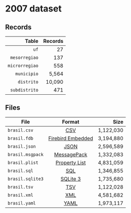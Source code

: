 # 2007 dataset

## Records

|          Table | Records |
| --------------:| -------:|
|           `uf` |      27 |
|  `mesorregiao` |     137 |
| `microrregiao` |     558 |
|    `municipio` |   5,564 |
|     `distrito` |  10,090 |
|  `subdistrito` |     471 |

## Files

| File             | Format                                                                                 |      Size |
| ---------------- |:--------------------------------------------------------------------------------------:| ---------:|
| `brasil.csv`     | [CSV](https://en.wikipedia.org/wiki/Comma-separated_values)                            | 1,122,030 |
| `brasil.fdb`     | [Firebird Embedded](https://en.wikipedia.org/wiki/Embedded_database#Firebird_Embedded) | 3,194,880 |
| `brasil.json`    | [JSON](https://en.wikipedia.org/wiki/JSON)                                             | 2,596,589 |
| `brasil.msgpack` | [MessagePack](https://en.wikipedia.org/wiki/MessagePack)                               | 1,332,083 |
| `brasil.plist`   | [Property List](https://en.wikipedia.org/wiki/Property_list)                           | 4,831,059 |
| `brasil.sql`     | [SQL](https://en.wikipedia.org/wiki/SQL)                                               | 1,346,855 |
| `brasil.sqlite3` | [SQLite 3](https://en.wikipedia.org/wiki/SQLite)                                       | 1,735,680 |
| `brasil.tsv`     | [TSV](https://en.wikipedia.org/wiki/Tab-separated_values)                              | 1,122,028 |
| `brasil.xml`     | [XML](https://en.wikipedia.org/wiki/XML)                                               | 4,581,682 |
| `brasil.yaml`    | [YAML](https://en.wikipedia.org/wiki/YAML)                                             | 1,973,117 |
